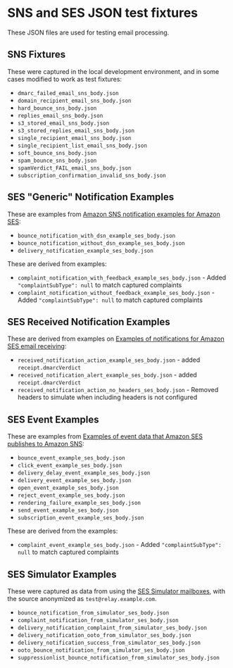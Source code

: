 # SNS and SES JSON test fixtures

These JSON files are used for testing email processing.

## SNS Fixtures

These were captured in the local development environment, and in some cases modified to work as test fixtures:

* `dmarc_failed_email_sns_body.json`
* `domain_recipient_email_sns_body.json`
* `hard_bounce_sns_body.json`
* `replies_email_sns_body.json`
* `s3_stored_email_sns_body.json`
* `s3_stored_replies_email_sns_body.json`
* `single_recipient_email_sns_body.json`
* `single_recipient_list_email_sns_body.json`
* `soft_bounce_sns_body.json`
* `spam_bounce_sns_body.json`
* `spamVerdict_FAIL_email_sns_body.json`
* `subscription_confirmation_invalid_sns_body.json`

## SES "Generic" Notification Examples

These are examples from [Amazon SNS notification examples for Amazon SES](https://docs.aws.amazon.com/ses/latest/dg/notification-examples.html):

* `bounce_notification_with_dsn_example_ses_body.json`
* `bounce_notification_without_dsn_example_ses_body.json`
* `delivery_notification_example_ses_body.json`

These are derived from examples:

* `complaint_notification_with_feedback_example_ses_body.json`  - Added `"complaintSubType": null` to match captured complaints
* `complaint_notification_without_feedback_example_ses_body.json`  - Added `"complaintSubType": null` to match captured complaints

## SES Received Notification Examples

These are derived from examples on [Examples of notifications for Amazon SES email receiving](https://docs.aws.amazon.com/ses/latest/dg/receiving-email-notifications-examples.html):

* `received_notification_action_example_ses_body.json` - added `receipt.dmarcVerdict`
* `received_notification_alert_example_ses_body.json` - added `receipt.dmarcVerdict`
* `received_notification_action_no_headers_ses_body.json` - Removed headers to simulate when including headers is not configured

## SES Event Examples

These are examples from [Examples of event data that Amazon SES publishes to Amazon SNS](https://docs.aws.amazon.com/ses/latest/dg/event-publishing-retrieving-sns-examples.html):

* `bounce_event_example_ses_body.json`
* `click_event_example_ses_body.json`
* `delivery_delay_event_example_ses_body.json`
* `delivery_event_example_ses_body.json`
* `open_event_example_ses_body.json`
* `reject_event_example_ses_body.json`
* `rendering_failure_example_ses_body.json`
* `send_event_example_ses_body.json`
* `subscription_event_example_ses_body.json`

These are derived from the examples:

* `complaint_event_example_ses_body.json` - Added `"complaintSubType": null` to match captured complaints

## SES Simulator Examples

These were captured as data from using the [SES Simulator mailboxes](https://docs.aws.amazon.com/ses/latest/dg/send-an-email-from-console.html), with the source anonymized as `test@relay.example.com`.

* `bounce_notification_from_simulator_ses_body.json`
* `complaint_notification_from_simulator_ses_body.json`
* `delivery_notification_complaint_from_simulator_ses_body.json`
* `delivery_notification_ooto_from_simulator_ses_body.json`
* `delivery_notification_success_from_simulator_ses_body.json`
* `ooto_bounce_notification_from_simulator_ses_body.json`
* `suppressionlist_bounce_notification_from_simulator_ses_body.json`
